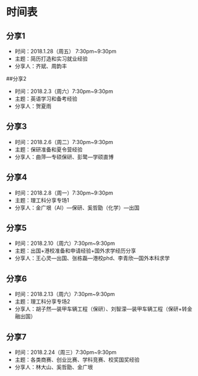 # 时间表

## 分享1
- 时间：2018.1.28（周五）  7:30pm~9:30pm
- 主题：简历打造和实习就业经验
- 分享人：齐斌、周韵丰

##分享2

- 时间：2018.2.3（周六）7:30pm~9:30pm
- 主题：英语学习和备考经验
- 分享人：贺夏雨

## 分享3

- 时间：2018.2.6（周二）7:30pm~9:30pm
- 主题：保研准备和夏令营经验
- 分享人：曲萍—专硕保研、彭鹭—学硕直博

## 分享4

- 时间：2018.2.8（周一）7:30pm~9:30pm
- 主题：理工科分享专场1
- 分享人：金广垠（AI）—保研、奚哲勖（化学）—出国

## 分享5

- 时间：2018.2.10（周六）7:30pm~9:30pm
- 主题：出国+港校准备和申请经验+国外求学经历分享
- 分享人：王心灵—出国、张栋磊—港校phd、李青欣—国外本科求学

## 分享6

- 时间：2018.2.13（周六）7:30pm~9:30pm
- 主题：理工科分享专场2
- 分享人：胡子然—装甲车辆工程（保研）、刘智濛—装甲车辆工程（保研+转金融出国）

## 分享7

- 时间：2018.2.24（周三）7:30pm~9:30pm
- 主题：各类商赛、创业比赛、学科竞赛、校奖国奖经验
- 分享人：林大山、奚哲勖、金广垠

